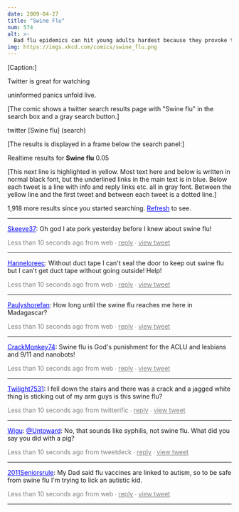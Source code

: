 ```yaml
---
date: 2009-04-27
title: "Swine Flu"
num: 574
alt: >-
  Bad flu epidemics can hit young adults hardest because they provoke their powerful immune systems into overreaction, so to stay healthy spend the next few weeks drunk and sleep-deprived to keep yours suppressed.
img: https://imgs.xkcd.com/comics/swine_flu.png
---
```

[Caption:]

Twitter is great for watching

uninformed panics unfold live.

[The comic shows a twitter search results page with "Swine flu" in the search box and a gray search button.]

twitter [Swine flu] (search)

[The results is displayed in a frame below the search panel:]

Realtime results for **Swine flu** 0.05

[This next line is highlighted in yellow. Most text here and below is written in normal black font, but the underlined links in the main text is in blue. Below each tweet is a line with info and reply links etc. all in gray font. Between the yellow line and the first tweet and between each tweet is a dotted line.]

1,918 more results since you started searching. <font color="blue"><u>Refresh</u></font> to see.

- - - - - - - - - - - - - - - - - - - - - - - - - - - - - - - - - - - - - - - - - - - - - - - - - - - - - - - -

<font color="blue"><u>Skeeve37</u></font>: Oh god I ate pork yesterday before I knew about swine flu!

<font color="gray">Less than 10 seconds ago from web ∙ <u>reply</u> ∙ <u>view tweet</u></font>

- - - - - - - - - - - - - - - - - - - - - - - - - - - - - - - - - - - - - - - - - - - - - - - - - - - - - - - -

<font color="blue"><u>Hanneloreec</u></font>: Without duct tape I can't seal the door to keep out swine flu but I can't get duct tape without going outside! Help!

<font color="gray">Less than 10 seconds ago from web ∙ <u>reply</u> ∙ <u>view tweet</u></font>

- - - - - - - - - - - - - - - - - - - - - - - - - - - - - - - - - - - - - - - - - - - - - - - - - - - - - - - -

<font color="blue"><u>Paulyshorefan</u></font>: How long until the swine flu reaches me here in Madagascar?

<font color="gray">Less than 10 seconds ago from web ∙ <u>reply</u> ∙ <u>view tweet</u></font>

- - - - - - - - - - - - - - - - - - - - - - - - - - - - - - - - - - - - - - - - - - - - - - - - - - - - - - - -

<font color="blue"><u>CrackMonkey74</u></font>: Swine flu is God's punishment for the ACLU and lesbians and 9/11 and nanobots!

<font color="gray">Less than 10 seconds ago from web ∙ <u>reply</u> ∙ <u>view tweet</u></font>

- - - - - - - - - - - - - - - - - - - - - - - - - - - - - - - - - - - - - - - - - - - - - - - - - - - - - - - -

<font color="blue"><u>Twilight7531</u></font>: I fell down the stairs and there was a crack and a jagged white thing is sticking out of my arm guys is this swine flu?

<font color="gray">Less than 10 seconds ago from twitterific ∙ <u>reply</u> ∙ <u>view tweet</u></font>

- - - - - - - - - - - - - - - - - - - - - - - - - - - - - - - - - - - - - - - - - - - - - - - - - - - - - - - -

<font color="blue"><u>Wigu</u></font>: <font color="blue"><u>@Untoward</u></font>: No, that sounds like syphilis, not swine flu. What did you say you did with a pig?

<font color="gray">Less than 10 seconds ago from tweetdeck ∙ <u>reply</u> ∙ <u>view tweet</u></font>

- - - - - - - - - - - - - - - - - - - - - - - - - - - - - - - - - - - - - - - - - - - - - - - - - - - - - - - -

<font color="blue"><u>2011Seniorsrule</u></font>: My Dad said flu vaccines are linked to autism, so to be safe from swine flu I'm trying to lick an autistic kid.

<font color="gray">Less than 10 seconds ago from web ∙ <u>reply</u> ∙ <u>view tweet</u></font>

- - - - - - - - - - - - - - - - - - - - - - - - - - - - - - - - - - - - - - - - - - - - - - - - - - - - - - - -